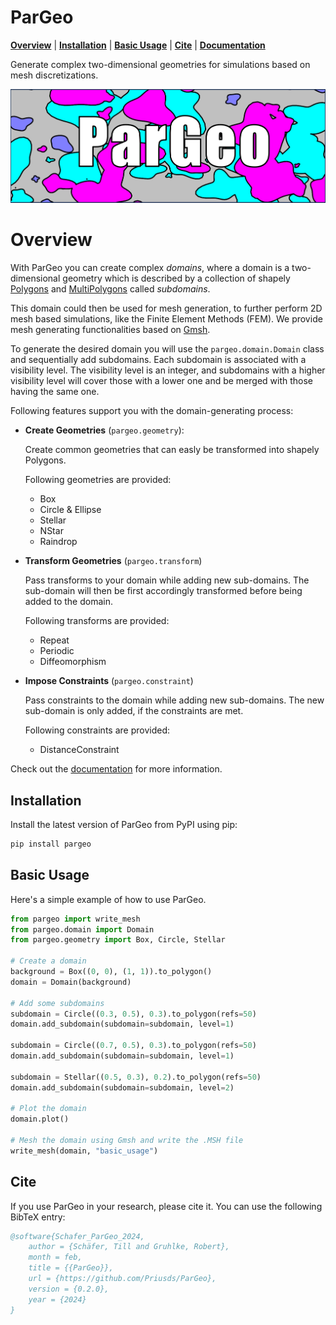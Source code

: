 # ParGeo

[**Overview**](#overview)
| [**Installation**](#installation)
| [**Basic Usage**](#basic-usage)
| [**Cite**](#cite)
| [**Documentation**](https://pargeo.readthedocs.io/en/latest/)

Generate complex two-dimensional geometries for simulations based on mesh discretizations.

![ParGeo Logo](docs/_static/logo.png)

# Overview

With ParGeo you can create complex _domains_, where a domain is a two-dimensional geometry which is described by a collection of shapely [Polygons](https://shapely.readthedocs.io/en/stable/reference/shapely.Polygon.html#shapely.Polygon) and [MultiPolygons](https://shapely.readthedocs.io/en/stable/reference/shapely.MultiPolygon.html#shapely.MultiPolygon) called _subdomains_.

This domain could then be used for mesh generation, to further perform 2D mesh based simulations, like the Finite Element Methods (FEM). We provide mesh generating functionalities based on [Gmsh](https://gmsh.info).

To generate the desired domain you will use the `pargeo.domain.Domain` class and sequentially add subdomains. Each subdomain is associated with a visibility level. The visibility level is an integer, and subdomains with a higher visibility level will cover those with a lower one and be merged with those having the same one.

Following features support you with the domain-generating process:

- **Create Geometries** (`pargeo.geometry`): 
    
    Create common geometries that can easly be transformed into shapely Polygons.

    Following geometries are provided:

    - Box
    - Circle & Ellipse
    - Stellar
    - NStar
    - Raindrop 

- **Transform Geometries** (`pargeo.transform`)

    Pass transforms to your domain while adding new sub-domains. The sub-domain will then be first accordingly transformed before being added to the domain.

    Following transforms are provided:

    - Repeat
    - Periodic
    - Diffeomorphism

- **Impose Constraints** (`pargeo.constraint`)

    Pass constraints to the domain while adding new sub-domains. The new sub-domain is only added, if the constraints are met.
    
    Following constraints are provided:

    - DistanceConstraint

Check out the [documentation](https://pargeo.readthedocs.io/en/latest/) for more information.

## Installation

Install the latest version of ParGeo from PyPI using pip:

```bash
pip install pargeo
``` 

## Basic Usage

Here's a simple example of how to use ParGeo.

```python
from pargeo import write_mesh
from pargeo.domain import Domain
from pargeo.geometry import Box, Circle, Stellar

# Create a domain
background = Box((0, 0), (1, 1)).to_polygon()
domain = Domain(background)

# Add some subdomains
subdomain = Circle((0.3, 0.5), 0.3).to_polygon(refs=50)
domain.add_subdomain(subdomain=subdomain, level=1)

subdomain = Circle((0.7, 0.5), 0.3).to_polygon(refs=50)
domain.add_subdomain(subdomain=subdomain, level=1)

subdomain = Stellar((0.5, 0.3), 0.2).to_polygon(refs=50)
domain.add_subdomain(subdomain=subdomain, level=2)

# Plot the domain
domain.plot()

# Mesh the domain using Gmsh and write the .MSH file
write_mesh(domain, "basic_usage")
```


## Cite

If you use ParGeo in your research, please cite it. You can use the following BibTeX entry:

```bibtex
@software{Schafer_ParGeo_2024,
    author = {Schäfer, Till and Gruhlke, Robert},
    month = feb,
    title = {{ParGeo}},
    url = {https://github.com/Priusds/ParGeo},
    version = {0.2.0},
    year = {2024}
}
```